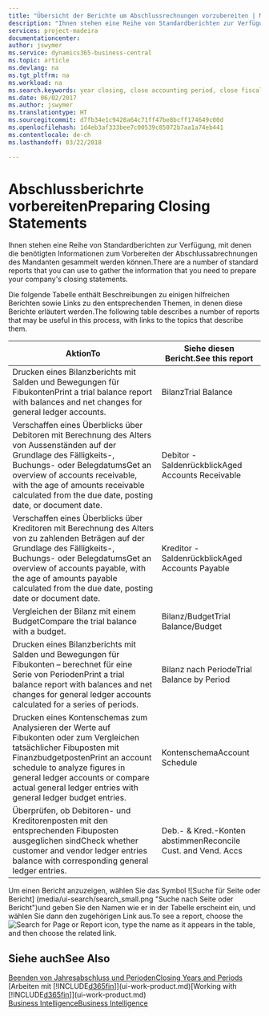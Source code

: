 ```yaml
---
title: "Übersicht der Berichte um Abschlussrechnungen vorzubereiten | Microsoft Ausgleich."
description: "Ihnen stehen eine Reihe von Standardberichten zur Verfügung, mit denen die benötigten Informationen zum Vorbereiten der Abschlussabrechnungen des Mandanten gesammelt werden können."
services: project-madeira
documentationcenter: 
author: jswymer
ms.service: dynamics365-business-central
ms.topic: article
ms.devlang: na
ms.tgt_pltfrm: na
ms.workload: na
ms.search.keywords: year closing, close accounting period, close fiscal year, aging, creditor payments, vendor payments, assets, liabilities, equity, analysis, reporting, financial report, business intelligence, BI, Power Bi, KPI
ms.date: 06/02/2017
ms.author: jswymer
ms.translationtype: HT
ms.sourcegitcommit: d7fb34e1c9428a64c71ff47be8bcff174649c00d
ms.openlocfilehash: 1d4eb3af333bee7c00539c85072b7aa1a74eb441
ms.contentlocale: de-ch
ms.lasthandoff: 03/22/2018

---
```

# <a name="preparing-closing-statements"></a><span data-ttu-id="1e9e8-103">Abschlussberichrte vorbereiten</span><span class="sxs-lookup"><span data-stu-id="1e9e8-103">Preparing Closing Statements</span></span>
<span data-ttu-id="1e9e8-104">Ihnen stehen eine Reihe von Standardberichten zur Verfügung, mit denen die benötigten Informationen zum Vorbereiten der Abschlussabrechnungen des Mandanten gesammelt werden können.</span><span class="sxs-lookup"><span data-stu-id="1e9e8-104">There are a number of standard reports that you can use to gather the information that you need to prepare your company's closing statements.</span></span>

<span data-ttu-id="1e9e8-105">Die folgende Tabelle enthält Beschreibungen zu einigen hilfreichen Berichten sowie Links zu den entsprechenden Themen, in denen diese Berichte erläutert werden.</span><span class="sxs-lookup"><span data-stu-id="1e9e8-105">The following table describes a number of reports that may be useful in this process, with links to the topics that describe them.</span></span>

| <span data-ttu-id="1e9e8-106">Aktion</span><span class="sxs-lookup"><span data-stu-id="1e9e8-106">To</span></span> | <span data-ttu-id="1e9e8-107">Siehe diesen Bericht.</span><span class="sxs-lookup"><span data-stu-id="1e9e8-107">See this report</span></span> |
| --- | --- |
| <span data-ttu-id="1e9e8-108">Drucken eines Bilanzberichts mit Salden und Bewegungen für Fibukonten</span><span class="sxs-lookup"><span data-stu-id="1e9e8-108">Print a trial balance report with balances and net changes for general ledger accounts.</span></span> |<span data-ttu-id="1e9e8-109">Bilanz</span><span class="sxs-lookup"><span data-stu-id="1e9e8-109">Trial Balance</span></span> |
| <span data-ttu-id="1e9e8-110">Verschaffen eines Überblicks über Debitoren mit Berechnung des Alters von Aussenständen auf der Grundlage des Fälligkeits-, Buchungs- oder Belegdatums</span><span class="sxs-lookup"><span data-stu-id="1e9e8-110">Get an overview of accounts receivable, with the age of amounts receivable calculated from the due date, posting date, or document date.</span></span> |<span data-ttu-id="1e9e8-111">Debitor - Saldenrückblick</span><span class="sxs-lookup"><span data-stu-id="1e9e8-111">Aged Accounts Receivable</span></span> |
| <span data-ttu-id="1e9e8-112">Verschaffen eines Überblicks über Kreditoren mit Berechnung des Alters von zu zahlenden Beträgen auf der Grundlage des Fälligkeits-, Buchungs- oder Belegdatums</span><span class="sxs-lookup"><span data-stu-id="1e9e8-112">Get an overview of accounts payable, with the age of amounts payable calculated from the due date, posting date or document date.</span></span> |<span data-ttu-id="1e9e8-113">Kreditor - Saldenrückblick</span><span class="sxs-lookup"><span data-stu-id="1e9e8-113">Aged Accounts Payable</span></span> |
| <span data-ttu-id="1e9e8-114">Vergleichen der Bilanz mit einem Budget</span><span class="sxs-lookup"><span data-stu-id="1e9e8-114">Compare the trial balance with a budget.</span></span> |<span data-ttu-id="1e9e8-115">Bilanz/Budget</span><span class="sxs-lookup"><span data-stu-id="1e9e8-115">Trial Balance/Budget</span></span> |
| <span data-ttu-id="1e9e8-116">Drucken eines Bilanzberichts mit Salden und Bewegungen für Fibukonten – berechnet für eine Serie von Perioden</span><span class="sxs-lookup"><span data-stu-id="1e9e8-116">Print a trial balance report with balances and net changes for general ledger accounts calculated for a series of periods.</span></span> |<span data-ttu-id="1e9e8-117">Bilanz nach Periode</span><span class="sxs-lookup"><span data-stu-id="1e9e8-117">Trial Balance by Period</span></span> |
| <span data-ttu-id="1e9e8-118">Drucken eines Kontenschemas zum Analysieren der Werte auf Fibukonten oder zum Vergleichen tatsächlicher Fibuposten mit Finanzbudgetposten</span><span class="sxs-lookup"><span data-stu-id="1e9e8-118">Print an account schedule to analyze figures in general ledger accounts or compare actual general ledger entries with general ledger budget entries.</span></span> |<span data-ttu-id="1e9e8-119">Kontenschema</span><span class="sxs-lookup"><span data-stu-id="1e9e8-119">Account Schedule</span></span> |
| <span data-ttu-id="1e9e8-120">Überprüfen, ob Debitoren- und Kreditorenposten mit den entsprechenden Fibuposten ausgeglichen sind</span><span class="sxs-lookup"><span data-stu-id="1e9e8-120">Check whether customer and vendor ledger entries balance with corresponding general ledger entries.</span></span> |<span data-ttu-id="1e9e8-121">Deb.- & Kred.-Konten abstimmen</span><span class="sxs-lookup"><span data-stu-id="1e9e8-121">Reconcile Cust. and Vend. Accs</span></span> |

<span data-ttu-id="1e9e8-122">Um einen Bericht anzuzeigen, wählen Sie das Symbol ![Suche für Seite oder Bericht] (media/ui-search/search_small.png "Suche nach Seite oder Bericht")und geben Sie den Namen wie er in der Tabelle erscheint ein, und wählen Sie dann den zugehörigen Link aus.</span><span class="sxs-lookup"><span data-stu-id="1e9e8-122">To see a report, choose the ![Search for Page or Report](media/ui-search/search_small.png "Search for Page or Report icon") icon, type the name as it appears in the table, and then choose the related link.</span></span>

## <a name="see-also"></a><span data-ttu-id="1e9e8-123">Siehe auch</span><span class="sxs-lookup"><span data-stu-id="1e9e8-123">See Also</span></span>
[<span data-ttu-id="1e9e8-124">Beenden von Jahresabschluss und Perioden</span><span class="sxs-lookup"><span data-stu-id="1e9e8-124">Closing Years and Periods</span></span>](year-close-years-periods.md)  
<span data-ttu-id="1e9e8-125">[Arbeiten mit [!INCLUDE[d365fin](includes/d365fin_md.md)]](ui-work-product.md)</span><span class="sxs-lookup"><span data-stu-id="1e9e8-125">[Working with [!INCLUDE[d365fin](includes/d365fin_md.md)]](ui-work-product.md)</span></span>  
[<span data-ttu-id="1e9e8-126">Business Intelligence</span><span class="sxs-lookup"><span data-stu-id="1e9e8-126">Business Intelligence</span></span>](bi.md)

